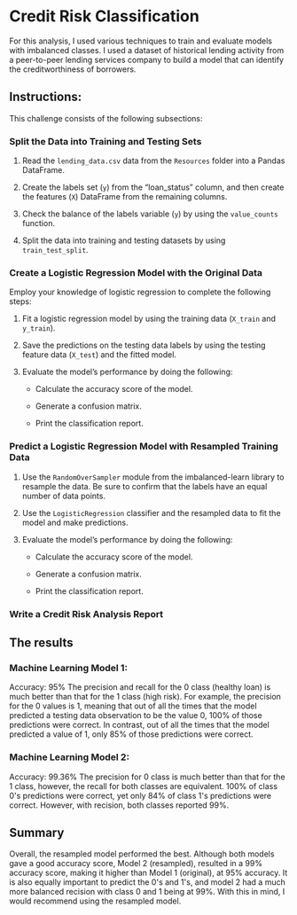 # Credit Risk Classification

For this analysis, I used various techniques to train and evaluate models with imbalanced classes. I used a dataset of historical lending activity from a peer-to-peer lending services company to build a model that can identify the creditworthiness of borrowers.

## Instructions:

This challenge consists of the following subsections:

### Split the Data into Training and Testing Sets

1. Read the `lending_data.csv` data from the `Resources` folder into a Pandas DataFrame.

2. Create the labels set (`y`)  from the “loan_status” column, and then create the features (`X`) DataFrame from the remaining columns.

3. Check the balance of the labels variable (`y`) by using the `value_counts` function.

4. Split the data into training and testing datasets by using `train_test_split`.


### Create a Logistic Regression Model with the Original Data

Employ your knowledge of logistic regression to complete the following steps:

1. Fit a logistic regression model by using the training data (`X_train` and `y_train`).

2. Save the predictions on the testing data labels by using the testing feature data (`X_test`) and the fitted model.

3. Evaluate the model’s performance by doing the following:

    * Calculate the accuracy score of the model.

    * Generate a confusion matrix.

    * Print the classification report.

### Predict a Logistic Regression Model with Resampled Training Data


1. Use the `RandomOverSampler` module from the imbalanced-learn library to resample the data. Be sure to confirm that the labels have an equal number of data points. 

2. Use the `LogisticRegression` classifier and the resampled data to fit the model and make predictions.

3. Evaluate the model’s performance by doing the following:

    * Calculate the accuracy score of the model.

    * Generate a confusion matrix.

    * Print the classification report.
    

### Write a Credit Risk Analysis Report

## The results
### Machine Learning Model 1:
Accuracy: 95%
The precision and recall for the 0 class (healthy loan) is much better than that for the 1 class (high risk). For example, the precision for the 0 values is 1, meaning that out of all the times that the model predicted a testing data observation to be the value 0, 100% of those predictions were correct. In contrast, out of all the times that the model predicted a value of 1, only 85% of those predictions were correct.

### Machine Learning Model 2:
Accuracy: 99.36%
The precision for 0 class is much better than that for the 1 class, however, the recall for both classes are equivalent. 100% of class 0's predictions were correct, yet only 84% of class 1's predictions were correct. However, with recision, both classes reported 99%.

## Summary

Overall, the resampled model performed the best. Although both models gave a good accuracy score, Model 2 (resampled), resulted in a 99% accuracy score, making it higher than Model 1 (original), at 95% accuracy. It is also equally important to predict the 0's and 1's, and model 2 had a much more balanced recision with class 0 and 1 being at 99%. With this in mind, I would recommend using the resampled model.